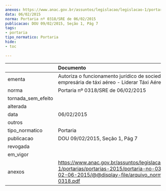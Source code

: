 ```yaml
---
anexos: https://www.anac.gov.br/assuntos/legislacao/legislacao-1/portarias/portarias-2015/portaria-no-0318-sre-de-02-06-2015/@@display-file/arquivo_norma/PA2015-0318.pdf
data: 06/02/2015
norma: Portaria nº 0318/SRE de 06/02/2015
publicacao: DOU 09/02/2015, Seção 1, Pág 7
tags:
- portaria
tipo_normatico: Portaria
hide: 
- toc 
 
---
```


|                    | Documento                                                                                                                                                         |
|:-------------------|:------------------------------------------------------------------------------------------------------------------------------------------------------------------|
| ementa             | Autoriza o funcionamento jurídico de sociedade empresária de táxi aéreo - Liderar Táxi Aéreo Ltda.                                                                |
| norma              | Portaria nº 0318/SRE de 06/02/2015                                                                                                                                |
| tornada_sem_efeito |                                                                                                                                                                   |
| alterada           |                                                                                                                                                                   |
| data               | 06/02/2015                                                                                                                                                        |
| outros             |                                                                                                                                                                   |
| tipo_normatico     | Portaria                                                                                                                                                          |
| publicacao         | DOU 09/02/2015, Seção 1, Pág 7                                                                                                                                    |
| revogada           |                                                                                                                                                                   |
| em_vigor           |                                                                                                                                                                   |
| anexos             | https://www.anac.gov.br/assuntos/legislacao/legislacao-1/portarias/portarias-2015/portaria-no-0318-sre-de-02-06-2015/@@display-file/arquivo_norma/PA2015-0318.pdf |